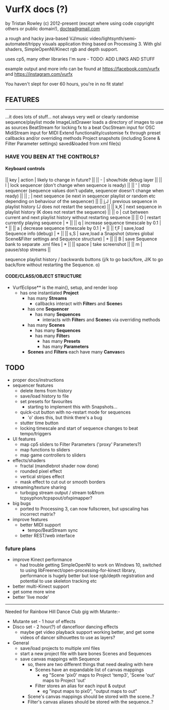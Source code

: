# VurfX docs (?)

by Tristan Rowley (c) 2012-present (except where using code copyright others or public domain!), doctea@gmail.com

a rough and hacky java-based VJ/music video/lightsynth/semi-automated/trippy visuals application thing based on Processing 3.  With glsl shaders, SimpleOpenNI/Kinect rgb and depth support.

uses cp5, many other libraries I'm sure - TODO: ADD LINKS AND STUFF

example output and more info can be found at https://facebook.com/vurfx and https://instagram.com/vurfx

You haven't slept for over 60 hours, you're in no fit state!

## FEATURES
--------

...it does lots of stuff... not always very well or clearly
randomise sequence/playlist mode
ImageListDrawer loads a directory of images to use as sources
BeatStream for locking fx to a beat
OscStream input for OSC
MidiStream input for MIDI
Extend functionality/customise fx through preset callbacks and/or overriding methods
Project snapshots (including Scene & Filter Parameter settings) saved&loaded from xml file(s)


### HAVE YOU BEEN AT THE CONTROLS?

#### Keyboard controls

|| key | action | likely to change in future? ||
|| - | show/hide debug layer ||
|| l | lock sequencer (don't change when sequence is ready) ||
|| ' | stop sequencer (sequence values don't update, sequencer doesn't change when ready) ||
|| ; | next sequence (ie next in sequencer playlist or random etc depending on behaviour of the sequencer) ||
|| j,J | previous sequence in playlist history (J does not restart the sequence) ||
|| k,K | next sequence in playlist history (K does not restart the sequence) ||
|| o | cut between current and next playlist history without restarting sequence ||
|| O | restart currently playing sequence | * ||
|| q | increase sequence timescale by 0.1 | * ||
|| a | decrease sequence timescale by 0.1 | * ||
|| f,F | save,load Sequence info (debug) | * ||
|| s,S | save,load a Snapshot (stores global Scene&Filter settings and Sequence structure) | * ||
|| B | save Sequence bank to separate .xml files | * ||
|| space | take screenshot ||
|| m | pause/stop streams ||

sequence playlist history / backwards buttons (j/k to go back/fore, J/K to go back/fore without restarting the Sequence. o)

#### CODE/CLASS/OBJECT STRUCTURE 

* VurfEclipse** is the main(), setup, and render loop
  * has one instantiated **Project**
    * has many **Streams**
      * callbacks interact with **Filter**s and **Scene**s
    * has one **Sequencer**
      * has many **Sequences**
        * interacts with **Filter**s and **Scene**s via overriding methods
    * has many **Scenes**
      * has many **Sequences**
      * has many **Filter**s
        * has many **Presets**
        * has many **Parameters**
    * **Scenes** and **Filters** each have many **Canvas**es

## TODO

* proper docs/instructions
* sequencer features
  * delete items from history
  * save/load history to file
  * set presets for favourites
    * starting to implement this with Snapshots...
  * quick-cut button with no-restart mode for sequences
    * 'o' does this, but think there's a bug
  * stutter time button
  * locking timescale and start of sequence changes to beat tempo/triggers
* UI features
  * map cp5 sliders to Filter Parameters ('proxy' Parameters?)
  * map functions to sliders
  * map game controllers to sliders
* effects/shaders
  * fractal (mandlebrot shader now done)
  * rounded pixel effect
  * vertical stripes effect
  * mask effect to cut out or smooth borders
* streaming/texture sharing
  * turbojpg stream output / stream to&from tcpsyphon/tcpspout/ofxpimapper?
* big bugs
  * ported to Processing 3, can now fullscreen, but upscaling has incorrect matrix?
* improve features
  * better MIDI support
    * tempo/BeatStream sync
  * better REST/web interface

### future plans
  * improve Kinect performance
    * had trouble getting SimpleOpenNI to work on Windows 10, switched to using libFreenect/open-processing-for-kinect library, performance is hugely better but lose rgb/depth registration and potential to use skeleton tracking etc
  * better multi-Kinect support
  * get some more wine
  * better 'live mode'
  
  
-------

Needed for Rainbow Hill Dance Club gig with Mutante:-

  * Mutante set - 1 hour of effects
  * Disco set - 2 hour(?) of dancefloor dancing effects
    * maybe get video playback support working better, and get some videos of dancer silhouettes to use as layers?
  * General
    * save/load projects to multiple xml files
    * start a new project file with bare bones Scenes and Sequences
    * save canvas mappings with Sequence
      * so, there are two different things that need dealing with here
        * Scenes have an expandable list of canvas mappings
          * eg "Scene 'pix0' maps to Project 'temp3', 'Scene 'out' maps to Project 'out'
        * Filter stores an alias for each input & output
          * eg "input maps to pix0", "output maps to out"
      * Scene's canvas mappings should be stored with the scene..?
      * Filter's canvas aliases should be stored with the sequence..?
    
  